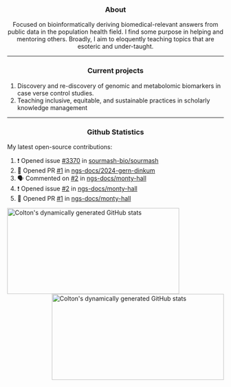 <!--
Inspiration derived from:
1. https://zzetao.github.io/awesome-github-profile/
2. https://github.com/spcanelon
3. https://github.com/tallguyjenks

Tools used:
1. https://github.com/anuraghazra/github-readme-stats
2. https://github.com/jamesgeorge007/github-activity-readme
3. https://github.com/topics/profile-readme
-->

<h3 align="center">About</h3>

<p align="center">
Focused on bioinformatically deriving biomedical-relevant answers from public data in the population health field. 
I find some purpose in helping and mentoring others. Broadly, I aim to eloquently teaching topics that are esoteric and under-taught.
</p>

---

<h3 align="center">Current projects</h3>

1. Discovery and re-discovery of genomic and metabolomic biomarkers in case verse control studies.
2. Teaching inclusive, equitable, and sustainable practices in scholarly knowledge management

---

<h3 align="center">Github Statistics</h3>

My latest open-source contributions:

<!--START_SECTION:activity-->
1. ❗ Opened issue [#3370](https://github.com/sourmash-bio/sourmash/issues/3370) in [sourmash-bio/sourmash](https://github.com/sourmash-bio/sourmash)
2. 💪 Opened PR [#1](https://github.com/ngs-docs/2024-gern-dinkum/pull/1) in [ngs-docs/2024-gern-dinkum](https://github.com/ngs-docs/2024-gern-dinkum)
3. 🗣 Commented on [#2](https://github.com/ngs-docs/monty-hall/issues/2#issuecomment-2399574294) in [ngs-docs/monty-hall](https://github.com/ngs-docs/monty-hall)
4. ❗ Opened issue [#2](https://github.com/ngs-docs/monty-hall/issues/2) in [ngs-docs/monty-hall](https://github.com/ngs-docs/monty-hall)
5. 💪 Opened PR [#1](https://github.com/ngs-docs/monty-hall/pull/1) in [ngs-docs/monty-hall](https://github.com/ngs-docs/monty-hall)
<!--END_SECTION:activity-->

<a href="https://github.com/ccbaumler">
  <img height="200" width=400 align="left" alt="Colton's dynamically generated GitHub stats" src="https://github-readme-stats.vercel.app/api?username=ccbaumler&show_icons=true&title_color=434d58&icon_color=fa8072&ring_color=ba55d3"/>
</a>
<a href="https://github.com/ccbaumler">
  <img height="200" width=400 align="right" alt="Colton's dynamically generated GitHub stats" src="https://github-readme-stats.vercel.app/api/top-langs/?username=ccbaumler&layout=compact&langs_count=6&card_width=320&title_color=434d58&hide=Standard%20ML,%20TeX,%20Jupyter%20Notebook" />
</a>
